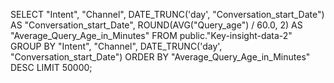 SELECT 
  "Intent",
  "Channel",
  DATE_TRUNC('day', "Conversation_start_Date") AS "Conversation_start_Date",
  ROUND(AVG("Query_age") / 60.0, 2) AS "Average_Query_Age_in_Minutes"
FROM 
  public."Key-insight-data-2"
GROUP BY 
  "Intent",
  "Channel",
  DATE_TRUNC('day', "Conversation_start_Date")
ORDER BY 
  "Average_Query_Age_in_Minutes" DESC
LIMIT 50000;
